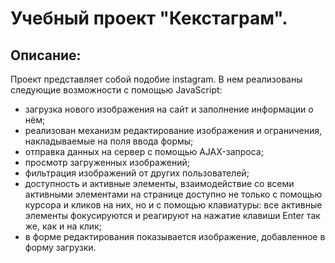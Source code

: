 # Учебный проект "Кекстаграм".

## Описание:
   Проект представляет собой подобие instagram. В нем реализованы следующие возможности с помощью  JavaScript:
- загрузка нового изображения на сайт и заполнение информации о нём;
- реализован механизм редактирование изображения и ограничения, накладываемые на поля ввода формы;
- отправка данных на сервер с помощью AJAX-запроса;
- просмотр загруженных изображений;
- фильтрация изображений от других пользователей;
- доступность и активные элементы, взаимодействие со всеми активными элементами на странице доступно не только с помощью курсора и кликов на них, но и с помощью клавиатуры: все активные элементы фокусируются и реагируют на нажатие клавиши Enter так же, как
и на клик;
- в форме редактирования показывается изображение, добавленное в форму загрузки.
